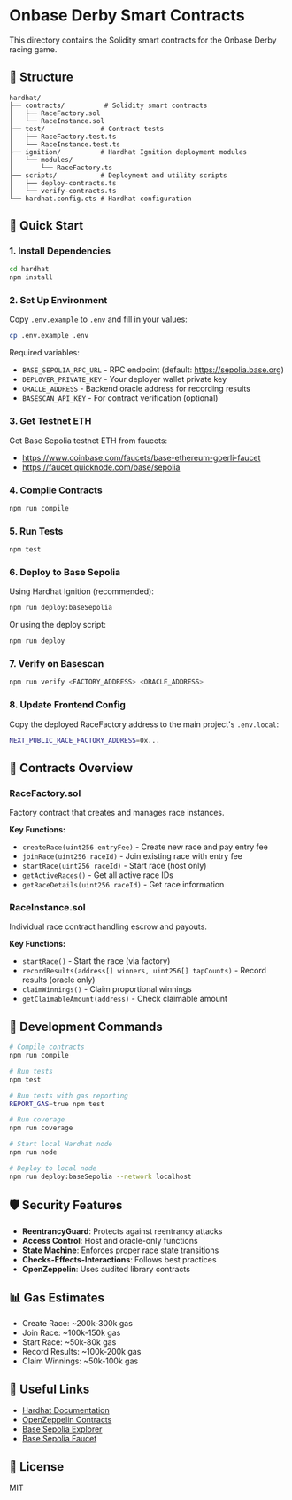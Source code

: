 # Onbase Derby Smart Contracts

This directory contains the Solidity smart contracts for the Onbase Derby racing game.

## 📁 Structure

```
hardhat/
├── contracts/          # Solidity smart contracts
│   ├── RaceFactory.sol
│   └── RaceInstance.sol
├── test/              # Contract tests
│   ├── RaceFactory.test.ts
│   └── RaceInstance.test.ts
├── ignition/          # Hardhat Ignition deployment modules
│   └── modules/
│       └── RaceFactory.ts
├── scripts/           # Deployment and utility scripts
│   ├── deploy-contracts.ts
│   └── verify-contracts.ts
└── hardhat.config.cts # Hardhat configuration
```

## 🚀 Quick Start

### 1. Install Dependencies

```bash
cd hardhat
npm install
```

### 2. Set Up Environment

Copy `.env.example` to `.env` and fill in your values:

```bash
cp .env.example .env
```

Required variables:
- `BASE_SEPOLIA_RPC_URL` - RPC endpoint (default: https://sepolia.base.org)
- `DEPLOYER_PRIVATE_KEY` - Your deployer wallet private key
- `ORACLE_ADDRESS` - Backend oracle address for recording results
- `BASESCAN_API_KEY` - For contract verification (optional)

### 3. Get Testnet ETH

Get Base Sepolia testnet ETH from faucets:
- https://www.coinbase.com/faucets/base-ethereum-goerli-faucet
- https://faucet.quicknode.com/base/sepolia

### 4. Compile Contracts

```bash
npm run compile
```

### 5. Run Tests

```bash
npm test
```

### 6. Deploy to Base Sepolia

Using Hardhat Ignition (recommended):
```bash
npm run deploy:baseSepolia
```

Or using the deploy script:
```bash
npm run deploy
```

### 7. Verify on Basescan

```bash
npm run verify <FACTORY_ADDRESS> <ORACLE_ADDRESS>
```

### 8. Update Frontend Config

Copy the deployed RaceFactory address to the main project's `.env.local`:

```bash
NEXT_PUBLIC_RACE_FACTORY_ADDRESS=0x...
```

## 📝 Contracts Overview

### RaceFactory.sol
Factory contract that creates and manages race instances.

**Key Functions:**
- `createRace(uint256 entryFee)` - Create new race and pay entry fee
- `joinRace(uint256 raceId)` - Join existing race with entry fee
- `startRace(uint256 raceId)` - Start race (host only)
- `getActiveRaces()` - Get all active race IDs
- `getRaceDetails(uint256 raceId)` - Get race information

### RaceInstance.sol
Individual race contract handling escrow and payouts.

**Key Functions:**
- `startRace()` - Start the race (via factory)
- `recordResults(address[] winners, uint256[] tapCounts)` - Record results (oracle only)
- `claimWinnings()` - Claim proportional winnings
- `getClaimableAmount(address)` - Check claimable amount

## 🔧 Development Commands

```bash
# Compile contracts
npm run compile

# Run tests
npm test

# Run tests with gas reporting
REPORT_GAS=true npm test

# Run coverage
npm run coverage

# Start local Hardhat node
npm run node

# Deploy to local node
npm run deploy:baseSepolia --network localhost
```

## 🛡️ Security Features

- **ReentrancyGuard**: Protects against reentrancy attacks
- **Access Control**: Host and oracle-only functions
- **State Machine**: Enforces proper race state transitions
- **Checks-Effects-Interactions**: Follows best practices
- **OpenZeppelin**: Uses audited library contracts

## 📊 Gas Estimates

- Create Race: ~200k-300k gas
- Join Race: ~100k-150k gas
- Start Race: ~50k-80k gas
- Record Results: ~100k-200k gas
- Claim Winnings: ~50k-100k gas

## 🔗 Useful Links

- [Hardhat Documentation](https://hardhat.org/docs)
- [OpenZeppelin Contracts](https://docs.openzeppelin.com/contracts)
- [Base Sepolia Explorer](https://sepolia.basescan.org)
- [Base Sepolia Faucet](https://www.coinbase.com/faucets/base-ethereum-goerli-faucet)

## 📄 License

MIT

